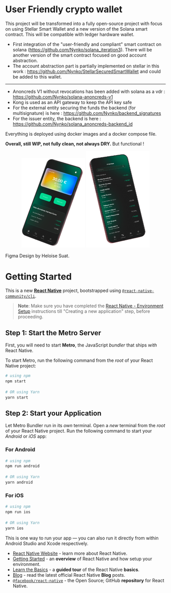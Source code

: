 # User Friendly crypto wallet

This project will be transformed into a fully open-source project with focus on using Stellar Smart Wallet and a new version of the Solana smart contract.
This will be compatible with ledger hardware wallet.

- First integration of the "user-friendly and compliant" smart contract on solana (https://github.com/Nynko/solana_iteration3).
There will be another version of the smart contract focused on good account abstraction.
- The account abstraction part is partially implemented on stellar in this work : https://github.com/Nynko/StellarSecuredSmartWallet
and could be added to this wallet.

----


- Anoncreds V1 without revocations has been added with solana as a vdr : https://github.com/Nynko/solana-anoncreds-v1
- Kong is used as an API gateway to keep the API key safe
- For the external entity securing the funds the backend (for multisignature) is here : https://github.com/Nynko/backend_signatures
- For the issuer entity, the backend is here : https://github.com/Nynko/solana_anoncreds-backend_id

Everything is deployed using docker images and a docker compose file.


**Overall, still WIP, not fully clean, not always DRY.** But functional !

<p align="middle">
<img src="./src/onboarding/assets/Home-mockup.png" alt="Home" width=200>
<img src="./src/onboarding/assets/Transactions-mockup.png" alt="Transactions" width=200>
</p>

Figma Design by Heloise Suat.

# Getting Started

This is a new [**React Native**](https://reactnative.dev) project, bootstrapped using [`@react-native-community/cli`](https://github.com/react-native-community/cli).

> **Note**: Make sure you have completed the [React Native - Environment Setup](https://reactnative.dev/docs/environment-setup) instructions till "Creating a new application" step, before proceeding.

## Step 1: Start the Metro Server

First, you will need to start **Metro**, the JavaScript _bundler_ that ships _with_ React Native.

To start Metro, run the following command from the _root_ of your React Native project:

```bash
# using npm
npm start

# OR using Yarn
yarn start
```

## Step 2: Start your Application

Let Metro Bundler run in its _own_ terminal. Open a _new_ terminal from the _root_ of your React Native project. Run the following command to start your _Android_ or _iOS_ app:

### For Android

```bash
# using npm
npm run android

# OR using Yarn
yarn android
```

### For iOS

```bash
# using npm
npm run ios

# OR using Yarn
yarn ios
```

This is one way to run your app — you can also run it directly from within Android Studio and Xcode respectively.



- [React Native Website](https://reactnative.dev) - learn more about React Native.
- [Getting Started](https://reactnative.dev/docs/environment-setup) - an **overview** of React Native and how setup your environment.
- [Learn the Basics](https://reactnative.dev/docs/getting-started) - a **guided tour** of the React Native **basics**.
- [Blog](https://reactnative.dev/blog) - read the latest official React Native **Blog** posts.
- [`@facebook/react-native`](https://github.com/facebook/react-native) - the Open Source; GitHub **repository** for React Native.
